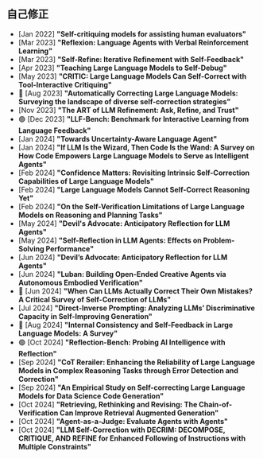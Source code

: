 ## 自己修正
* [Jan 2022] **"Self-critiquing models for assisting human evaluators"**
* [Mar 2023] **"Reflexion: Language Agents with Verbal Reinforcement Learning"**
* [Mar 2023] **"Self-Refine: Iterative Refinement with Self-Feedback"**
* [Apr 2023] **"Teaching Large Language Models to Self-Debug"**
* [May 2023] **"CRITIC: Large Language Models Can Self-Correct with Tool-Interactive Critiquing"**
* 📖 [Aug 2023] **"Automatically Correcting Large Language Models: Surveying the landscape of diverse self-correction strategies"**
* [Nov 2023] **"The ART of LLM Refinement: Ask, Refine, and Trust"**
* 🟢 [Dec 2023] **"LLF-Bench: Benchmark for Interactive Learning from Language Feedback"**
* [Jan 2024] **"Towards Uncertainty-Aware Language Agent"**
* [Jan 2024] **"If LLM Is the Wizard, Then Code Is the Wand: A Survey on How Code Empowers Large Language Models to Serve as Intelligent Agents"**
* [Feb 2024] **"Confidence Matters: Revisiting Intrinsic Self-Correction Capabilities of Large Language Models"**
* [Feb 2024] **"Large Language Models Cannot Self-Correct Reasoning Yet"**
* [Feb 2024] **"On the Self-Verification Limitations of Large Language Models on Reasoning and Planning Tasks"**
* [May 2024] **"Devil's Advocate: Anticipatory Reflection for LLM Agents"**
* [May 2024] **"Self-Reflection in LLM Agents: Effects on Problem-Solving Performance"**
* [Jun 2024] **"Devil’s Advocate: Anticipatory Reflection for LLM Agents"**
* [Jun 2024] **"Luban: Building Open-Ended Creative Agents via Autonomous Embodied Verification"**
* 📖 [Jun 2024] **"When Can LLMs Actually Correct Their Own Mistakes? A Critical Survey of Self-Correction of LLMs"**
* [Jul 2024] **"Direct-Inverse Prompting: Analyzing LLMs’ Discriminative Capacity in Self-Improving Generation"**
* 📖 [Aug 2024] **"Internal Consistency and Self-Feedback in Large Language Models: A Survey"**
* 🟢 [Oct 2024] **"Reflection-Bench: Probing AI Intelligence with Reflection"**
* [Sep 2024] **"CoT Rerailer: Enhancing the Reliability of Large Language Models in Complex Reasoning Tasks through Error Detection and Correction"**
* [Sep 2024] **"An Empirical Study on Self-correcting Large Language Models for Data Science Code Generation"**
* [Oct 2024] **"Retrieving, Rethinking and Revising: The Chain-of-Verification Can Improve Retrieval Augmented Generation"**
* [Oct 2024] **"Agent-as-a-Judge: Evaluate Agents with Agents"**
* [Oct 2024] **"LLM Self-Correction with DECRIM: DECOMPOSE, CRITIQUE, AND REFINE for Enhanced Following of Instructions with Multiple Constraints"**